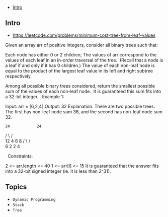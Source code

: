 - [Intro](#intro)

## Intro

- https://leetcode.com/problems/minimum-cost-tree-from-leaf-values

Given an array arr of positive integers, consider all binary trees such that:

Each node has either 0 or 2 children;
The values of arr correspond to the values of each leaf in an in-order traversal of the tree.  (Recall that a node is a leaf if and only if it has 0 children.)
The value of each non-leaf node is equal to the product of the largest leaf value in its left and right subtree respectively.

Among all possible binary trees considered, return the smallest possible sum of the values of each non-leaf node.  It is guaranteed this sum fits into a 32-bit integer.
 
Example 1:

Input: arr = [6,2,4]
Output: 32
Explanation:
There are two possible trees.  The first has non-leaf node sum 36, and the second has non-leaf node sum 32.

    24            24
   /  \          /  \
  12   4        6    8
 /  \               / \
6    2             2   4

 
Constraints:

2 <= arr.length <= 40
1 <= arr[i] <= 15
It is guaranteed that the answer fits into a 32-bit signed integer (ie. it is less than 2^31).


## Topics

- `Dynamic Programming`
- `Stack`
- `Tree`


